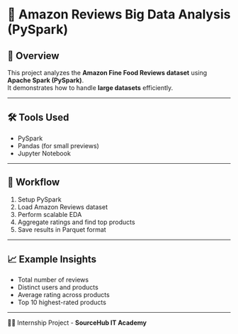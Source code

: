 # 🛒 Amazon Reviews Big Data Analysis (PySpark)

## 📌 Overview
This project analyzes the **Amazon Fine Food Reviews dataset** using **Apache Spark (PySpark)**.  
It demonstrates how to handle **large datasets** efficiently.

---

## 🛠 Tools Used
- PySpark
- Pandas (for small previews)
- Jupyter Notebook

---

## 🚀 Workflow
1. Setup PySpark
2. Load Amazon Reviews dataset
3. Perform scalable EDA
4. Aggregate ratings and find top products
5. Save results in Parquet format

---

## 📈 Example Insights
- Total number of reviews
- Distinct users and products
- Average rating across products
- Top 10 highest-rated products

---

👨‍💻 Internship Project - **SourceHub IT Academy**
